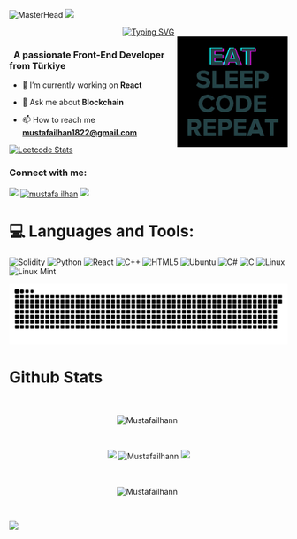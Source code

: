 ![MasterHead](https://github.com/CagatayAkkas/Mustafailhann/blob/main/img/Github%20Banner.jpg)
![](https://komarev.com/ghpvc/?username=Mustafailhann&color=blue)
<div align="center">
 <a href="https://github.com/Mustafailhann">
  <img src="https://readme-typing-svg.demolab.com?font=Fira+Code&size=28&duration=3000&pause=500&center=true&vCenter=true&width=435&lines=%e2%9c%a8+Mustafa+İlhan+%e2%9c%a8;%f0%9f%93%9a+Software+Developer+%f0%9f%92%bb;Welcome+To+My+Profile+%f0%9f%91%80" alt="Typing SVG" />
 </a>
</div>

<img src="https://github.com/CagatayAkkas/CagatayAkkas/blob/main/img/EatSleepCodeRepeat.gif" alt="Coding" width=200 height=200 align="right">


<h3 align="left">&nbsp; A passionate Front-End Developer from Türkiye</h3>

- 🔭 I’m currently working on **React**

- 💬 Ask me about **Blockchain**

- 📫 How to reach me **mustafailhan1822@gmail.com**

[![Leetcode Stats](https://leetcard.jacoblin.cool/Mustafailhann?theme=unicorn)](https://leetcode.com/Mustafailhann/)

<h3 align="left">Connect with me:</h3>
<p align="left">
  <a href="https://github.com/404"><img src="https://user-images.githubusercontent.com/73097560/115834477-dbab4500-a447-11eb-908a-139a6edaec5c.gif"></a>
<a href="https://linkedin.com/in/mustafa ilhan" target="blank"><img align="center" src="https://raw.githubusercontent.com/rahuldkjain/github-profile-readme-generator/master/src/images/icons/Social/linked-in-alt.svg" alt="mustafa ilhan" height="30" width="40" /></a>
<a href="https://github.com/404"><img src="https://user-images.githubusercontent.com/73097560/115834477-dbab4500-a447-11eb-908a-139a6edaec5c.gif"></a>
</p>



<!--
<details>
  <summary>:zap: GitHub Stats</summary> 
-->
# 💻 Languages and Tools:
![Solidity](https://img.shields.io/badge/Solidity-%23363636.svg?style=for-the-badge&logo=solidity&logoColor=white)
![Python](https://img.shields.io/badge/python-3670A0?style=for-the-badge&logo=python&logoColor=ffdd54)
![React](https://img.shields.io/badge/react-%2320232a.svg?style=for-the-badge&logo=react&logoColor=%2361DAFB)
![C++](https://img.shields.io/badge/-C++-365dbf.svg?logo=C%2B%2B&style=for-the-badge)
![HTML5](https://img.shields.io/badge/html5-%23E34F26.svg?style=for-the-badge&logo=html5&logoColor=white)
![Ubuntu](https://img.shields.io/badge/-Ubuntu-6F52B5.svg?logo=ubuntu&style=for-the-badge)
![C#](https://img.shields.io/badge/c%23-%23239120.svg?style=for-the-badge&logo=c-sharp&logoColor=white)
![C](https://img.shields.io/badge/c-%2300599C.svg?style=for-the-badge&logo=c&logoColor=white)
![Linux](https://img.shields.io/badge/Linux-FCC624?style=for-the-badge&logo=linux&logoColor=black)
![Linux Mint](https://img.shields.io/badge/Linux%20Mint-87CF3E?style=for-the-badge&logo=Linux%20Mint&logoColor=white)

<picture>
  <source media="(prefers-color-scheme: dark)" srcset="https://raw.githubusercontent.com/Mustafailhann/Mustafailhann/output/github-contribution-grid-snake-dark.svg">
  <source media="(prefers-color-scheme: light)" srcset="https://raw.githubusercontent.com/Mustafailhann/Mustafailhann/output/github-contribution-grid-snake.svg">
  <img alt="github contribution grid snake animation" src="https://raw.githubusercontent.com/Mustafailhann/Mustafailhann/output/github-contribution-grid-snake.svg">
</picture>



# Github Stats

 <br />
 
  <p align="center">
  <a>
    <img
      <img align="center" src="https://github-readme-stats.vercel.app/api?username=Mustafailhann&theme=material-palenight&hide_border=false&include_all_commits=false&count_private=false" alt="Mustafailhann" />
    <img 
  </a>
</p>

  
<br />


 
 <p align="center">
  <a>
    <img heigth="160" width="182" src="https://github.com/Mustafailhann/Mustafailhann/blob/main/img/Bird%20Wing%20Left.png">
    <img align="center" src="https://github-readme-streak-stats.herokuapp.com/?user=CagatayAkkas&theme=material-palenight&hide_border=false" alt="Mustafailhann" width="55%" />
    <img heigth="160" width="182" src="https://github.com/Mustafailhann/Mustafailhann/blob/main/img/Bird%20Wing%20Right.png">
  </a>
</p>
 

 
 <br />
 
  
  
  <p align="center">
  <a>
    <img 
    <img align="center" src="https://github-readme-stats.vercel.app/api/top-langs/?username=Mustafailhann&theme=material-palenight&hide_border=false&include_all_commits=false&count_private=false&layout=compact" alt="Mustafailhann" />
    <img 
  </a>
</p>
 
  
  
 <!--
 [![Top Langs](https://github-readme-stats.vercel.app/api/top-langs/?username=Mustafailhann&layout=compact&langs_count=25&title_color=0000ee&text_color=ffffff&bg_color=000000&hide_border=true)](https://github.com/Mustafailhann/github-readme-stats)
-->


<br />

![](https://github-profile-trophy.vercel.app/?username=Mustafailhann&theme=dracula&no-frame=false&no-bg=false&margin-w=4)


<br />


<br />


<!--
</details>
-->

<!--
<details>
   <summary>:zap: Languages and Tools</summary>
 -->
